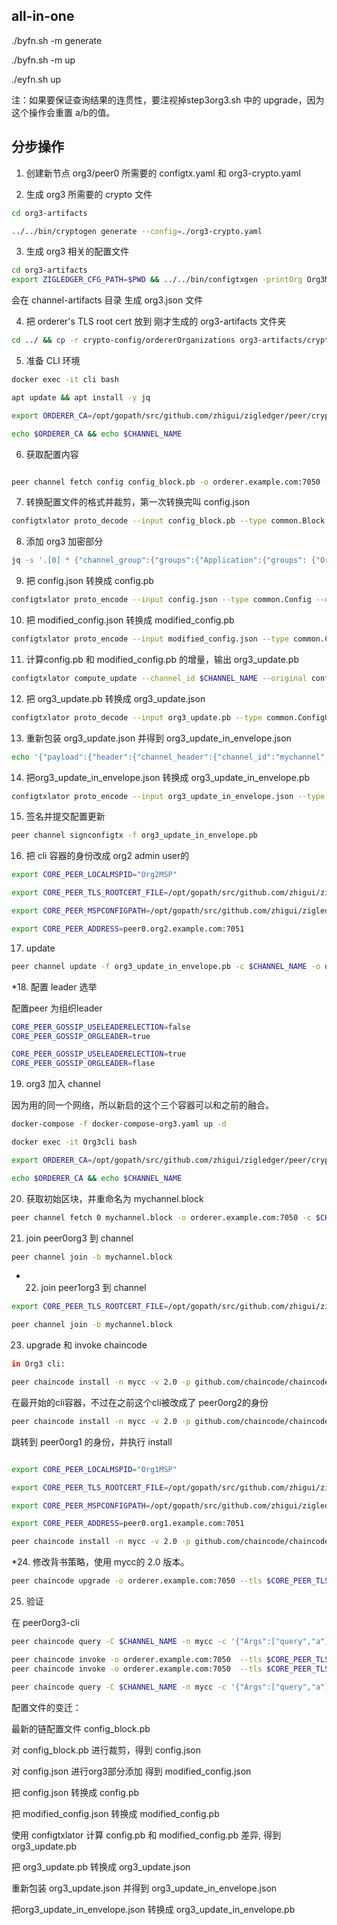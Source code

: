 
all-in-one
---------------


./byfn.sh -m generate

./byfn.sh -m up

./eyfn.sh up

注：如果要保证查询结果的连贯性，要注视掉step3org3.sh 中的 upgrade，因为这个操作会重置 a/b的值。

分步操作
------------------


1. 创建新节点 org3/peer0 所需要的 configtx.yaml 和 org3-crypto.yaml 


2. 生成 org3 所需要的 crypto 文件

```bash
cd org3-artifacts

../../bin/cryptogen generate --config=./org3-crypto.yaml

```

3. 生成 org3 相关的配置文件

```bash
cd org3-artifacts
export ZIGLEDGER_CFG_PATH=$PWD && ../../bin/configtxgen -printOrg Org3MSP > ../channel-artifacts/org3.json

```
会在 channel-artifacts 目录 生成 org3.json 文件

4. 把 orderer's TLS root cert 放到 刚才生成的 org3-artifacts 文件夹

```bash
cd ../ && cp -r crypto-config/ordererOrganizations org3-artifacts/crypto-config/
```

5. 准备 CLI 环境

```bash
docker exec -it cli bash

apt update && apt install -y jq

export ORDERER_CA=/opt/gopath/src/github.com/zhigui/zigledger/peer/crypto/ordererOrganizations/example.com/orderers/orderer.example.com/msp/tlscacerts/tlsca.example.com-cert.pem  && export CHANNEL_NAME=mychannel

echo $ORDERER_CA && echo $CHANNEL_NAME
```

6. 获取配置内容

```bash

peer channel fetch config config_block.pb -o orderer.example.com:7050 -c $CHANNEL_NAME --tls --cafile $ORDERER_CA

```

7. 转换配置文件的格式并裁剪，第一次转换完叫 config.json

```bash
configtxlator proto_decode --input config_block.pb --type common.Block | jq .data.data[0].payload.data.config > config.json

```

8. 添加 org3 加密部分

```bash
jq -s '.[0] * {"channel_group":{"groups":{"Application":{"groups": {"Org3MSP":.[1]}}}}}' config.json ./channel-artifacts/org3.json > modified_config.json
```

9. 把 config.json 转换成 config.pb 

```bash
configtxlator proto_encode --input config.json --type common.Config --output config.pb
```

10. 把 modified_config.json 转换成 modified_config.pb

```bash
configtxlator proto_encode --input modified_config.json --type common.Config --output modified_config.pb
```

11. 计算config.pb 和 modified_config.pb 的增量，输出 org3_update.pb

```bash
configtxlator compute_update --channel_id $CHANNEL_NAME --original config.pb --updated modified_config.pb --output org3_update.pb
```

12. 把 org3_update.pb 转换成 org3_update.json

```bash
configtxlator proto_decode --input org3_update.pb --type common.ConfigUpdate | jq . > org3_update.json
```

13. 重新包装 org3_update.json 并得到 org3_update_in_envelope.json

```bash
echo '{"payload":{"header":{"channel_header":{"channel_id":"mychannel", "type":2}},"data":{"config_update":'$(cat org3_update.json)'}}}' | jq . > org3_update_in_envelope.json
```


14. 把org3_update_in_envelope.json 转换成 org3_update_in_envelope.pb

```bash
configtxlator proto_encode --input org3_update_in_envelope.json --type common.Envelope --output org3_update_in_envelope.pb

```

15. 签名并提交配置更新

```bash
peer channel signconfigtx -f org3_update_in_envelope.pb
```

16. 把 cli 容器的身份改成 org2 admin user的

```bash
export CORE_PEER_LOCALMSPID="Org2MSP"

export CORE_PEER_TLS_ROOTCERT_FILE=/opt/gopath/src/github.com/zhigui/zigledger/peer/crypto/peerOrganizations/org2.example.com/peers/peer0.org2.example.com/tls/ca.crt

export CORE_PEER_MSPCONFIGPATH=/opt/gopath/src/github.com/zhigui/zigledger/peer/crypto/peerOrganizations/org2.example.com/users/Admin@org2.example.com/msp

export CORE_PEER_ADDRESS=peer0.org2.example.com:7051
```

17. update

```bash
peer channel update -f org3_update_in_envelope.pb -c $CHANNEL_NAME -o orderer.example.com:7050 --tls --cafile $ORDERER_CA
```

*18. 配置 leader 选举

配置peer 为组织leader

```bash
CORE_PEER_GOSSIP_USELEADERELECTION=false
CORE_PEER_GOSSIP_ORGLEADER=true
```

```bash
CORE_PEER_GOSSIP_USELEADERELECTION=true
CORE_PEER_GOSSIP_ORGLEADER=flase

```

19. org3 加入 channel

因为用的同一个网络，所以新启的这个三个容器可以和之前的融合。
```bash
docker-compose -f docker-compose-org3.yaml up -d

docker exec -it Org3cli bash

export ORDERER_CA=/opt/gopath/src/github.com/zhigui/zigledger/peer/crypto/ordererOrganizations/example.com/orderers/orderer.example.com/msp/tlscacerts/tlsca.example.com-cert.pem && export CHANNEL_NAME=mychannel

echo $ORDERER_CA && echo $CHANNEL_NAME
```


20. 获取初始区块，并重命名为 mychannel.block

```bash
peer channel fetch 0 mychannel.block -o orderer.example.com:7050 -c $CHANNEL_NAME --tls --cafile $ORDERER_CA
```

21. join peer0org3 到 channel

```bash
peer channel join -b mychannel.block
```

* 22. join peer1org3 到 channel

```bash
export CORE_PEER_TLS_ROOTCERT_FILE=/opt/gopath/src/github.com/zhigui/zigledger/peer/crypto/peerOrganizations/org3.example.com/peers/peer1.org3.example.com/tls/ca.crt && export CORE_PEER_ADDRESS=peer1.org3.example.com:7051

peer channel join -b mychannel.block
```

23. upgrade 和 invoke chaincode

```bash
in Org3 cli:

peer chaincode install -n mycc -v 2.0 -p github.com/chaincode/chaincode_example02/go/
```

在最开始的cli容器，不过在之前这个cli被改成了 peer0org2的身份

```bash
peer chaincode install -n mycc -v 2.0 -p github.com/chaincode/chaincode_example02/go/
```

跳转到 peer0org1 的身份，并执行 install

```bash

export CORE_PEER_LOCALMSPID="Org1MSP"

export CORE_PEER_TLS_ROOTCERT_FILE=/opt/gopath/src/github.com/zhigui/zigledger/peer/crypto/peerOrganizations/org1.example.com/peers/peer0.org1.example.com/tls/ca.crt

export CORE_PEER_MSPCONFIGPATH=/opt/gopath/src/github.com/zhigui/zigledger/peer/crypto/peerOrganizations/org1.example.com/users/Admin@org1.example.com/msp

export CORE_PEER_ADDRESS=peer0.org1.example.com:7051

peer chaincode install -n mycc -v 2.0 -p github.com/chaincode/chaincode_example02/go/

```


*24. 修改背书策略，使用 mycc的 2.0 版本。

```bash
peer chaincode upgrade -o orderer.example.com:7050 --tls $CORE_PEER_TLS_ENABLED --cafile $ORDERER_CA -C $CHANNEL_NAME -n mycc -v 2.0 -c '{"Args":["init","a","90","b","210"]}' -P "OR ('Org1MSP.peer','Org2MSP.peer','Org3MSP.peer')"
```

25. 验证

在 peer0org3-cli

```bash
peer chaincode query -C $CHANNEL_NAME -n mycc -c '{"Args":["query","a"]}'

peer chaincode invoke -o orderer.example.com:7050  --tls $CORE_PEER_TLS_ENABLED --cafile $ORDERER_CA -C $CHANNEL_NAME -n mycc -c '{"Args":["invoke","a","b","10"]}'
peer chaincode invoke -o orderer.example.com:7050  --tls $CORE_PEER_TLS_ENABLED --cafile $ORDERER_CA -C $CHANNEL_NAME -n mycc -c '{"Args":["invoke","a","b","10"]}' -i "1000000000" -z bc4bcb06a0793961aec4ee377796e050561b6a84852deccea5ad4583bb31eebe

peer chaincode query -C $CHANNEL_NAME -n mycc -c '{"Args":["query","a"]}'

```





配置文件的变迁：

最新的链配置文件 config_block.pb

对 config_block.pb 进行裁剪，得到 config.json

对 config.json 进行org3部分添加 得到 modified_config.json

把 config.json 转换成 config.pb 

把 modified_config.json 转换成 modified_config.pb

使用 configtxlator 计算 config.pb 和 modified_config.pb 差异, 得到 org3_update.pb

把 org3_update.pb 转换成 org3_update.json

重新包装 org3_update.json 并得到 org3_update_in_envelope.json

把org3_update_in_envelope.json 转换成 org3_update_in_envelope.pb


